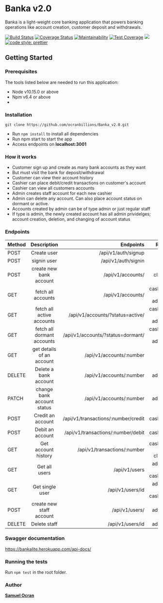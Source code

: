 # Banka v2.0
Banka is a light-weight core banking application that powers banking operations like account creation, customer deposit and withdrawals. 

[![Build Status](https://travis-ci.com/ocranbillions/Banka_v2.0.svg?branch=develop)](https://travis-ci.com/ocranbillions/Banka_v2.0) [![Coverage Status](https://coveralls.io/repos/github/ocranbillions/Banka_v2.0/badge.svg?branch=develop)](https://coveralls.io/github/ocranbillions/Banka_v2.0?branch=develop) [![Maintainability](https://api.codeclimate.com/v1/badges/4c600fc965c6d7b6098e/maintainability)](https://codeclimate.com/github/ocranbillions/Banka_v2.0/maintainability) [![Test Coverage](https://api.codeclimate.com/v1/badges/4c600fc965c6d7b6098e/test_coverage)](https://codeclimate.com/github/ocranbillions/Banka_v2.0/test_coverage) [![](https://img.shields.io/badge/Protected_by-Hound-a873d1.svg)](https://houndci.com) [![code style: prettier](https://img.shields.io/badge/code_style-prettier-ff69b4.svg?style=flat-square)](https://github.com/prettier/prettier)
## Getting Started
### Prerequisites
The tools listed below are needed to run this application:
* Node v10.15.0 or above
* Npm v6.4 or above
* 
### Installation
`git clone https://github.com/ocranbillions/Banka_v2.0.git`
- Run `npm install` to install all dependencies
- Run npm start to start the app
- Access endpoints on **localhost:3001**

### How it works
- Customer sign up and create as many bank accounts as they want
- But must visit the bank for deposit/withdrawal
- Customer can view their account history 
- Cashier can place debit/credit transactions on customer's account
- Cashier can view all customers accounts
- Admin creates staff account for each new cashier
- Admin can delete any account. Can also place account status on dormant or active.
- Accounts created by admin can be of type admin or just regular staff
- If type is admin, the newly created account has all admin prividelges; account creation, deletion, and changing of account status


### Endpoints
| Method      | Description    | Endpoints    | Role   | 
| :------------- | :----------: | -----------: | -----------: |
|  POST | Create user   | /api/v1/auth/signup    | *   |
| POST   | signin user | /api/v1/auth/signin | * |
|  POST | create new bank account   | /api/v1/accounts/    | client   |
| GET  |fetch all accounts | /api/v1/accounts/ | cashier + admin |
| GET  |fetch all active accounts | /api/v1/accounts/?status=active/ | cashier + admin |
| GET  |fetch all dormant accounts | /api/v1/accounts/?status=dormant/ | cashier + admin |
| GET  |get details of an account | /api/v1/accounts/:number | * |
| DELETE  |Delete a bank account | /api/v1/accounts/:number | admin |
| PATCH  |change bank account status | /api/v1/accounts/:number | admin |
| POST |Credit an account | /api/v1/transactions/:number/credit | cashier |
| POST |Debit an account | /api/v1/transactions/:number/debit | cashier |
| GET|Get account history| /api/v1/transactions/:number | cashier + client |
| GET|Get all users| /api/v1/users | admin + cashier |
| GET|Get single user| /api/v1/users/id | admin + cashier |
| POST|create new staff account| /api/v1/users/ | admin |
| DELETE|Delete staff| /api/v1/users/id | admin |

### Swagger documentation
https://bankalite.herokuapp.com/api-docs/

### Running the tests
Run `npm test` in the root folder.


### Author
[**Samuel Ocran**](https://linkedin.com/in/ocranbillions)
